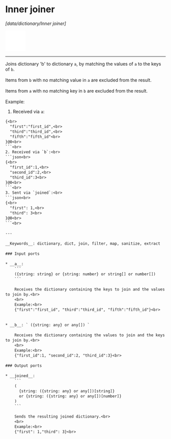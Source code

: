 # Inner joiner

_[data/dictionary/Inner joiner]_

![icon](</assets/icons/7341443a-8a0a-4a83-b302-effdb497c0f3.png>)

---

Joins dictionary 'b' to dictionary `a`, by matching the values of `a` to the keys of `b`.<br>
<br>
Items from `b` with no matching value in `a` are excluded from the result.<br>
<br>
Items from `a` with no matching key in `b` are excluded from the result.<br>
<br>
Example:<br>
1. Received via `a`:<br>
```json<br>
{<br>
  "first":"first_id",<br>
  "third":"third_id",<br>
  "fifth":"fifth_id"<br>
}@0<br>
```<br>
2. Received via `b`:<br>
```json<br>
{<br>
  "first_id":1,<br>
  "second_id":2,<br>
  "third_id":3<br>
}@0<br>
```<br>
3. Sent via `joined`:<br>
```json<br>
{<br>
  "first": 1,<br>
  "third": 3<br>
}@0<br>
```<br>

---

__Keywords__: dictionary, dict, join, filter, map, sanitize, extract

### Input ports

* __a__: 
    ```
    ({string: string} or {string: number} or string[] or number[])
    ```

    Receives the dictionary containing the keys to join and the values to join by.<br>
    <br>
    Example:<br>
    {"first":"first_id", "third":"third_id", "fifth":"fifth_id"}<br>


* __b__: ` ({string: any} or any[]) `

    Receives the dictionary containing the values to join and the keys to join by.<br>
    <br>
    Example:<br>
    {"first_id":1, "second_id":2, "third_id":3}<br>

### Output ports

* __joined__: 
    ```
    (
      {string: ({string: any} or any[])[string]}
      or {string: ({string: any} or any[])[number]}
    )
    ```

    Sends the resulting joined dictionary.<br>
    <br>
    Example:<br>
    {"first": 1,"third": 3}<br>

